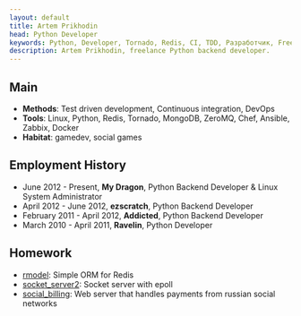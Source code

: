 ```yaml
---
layout: default
title: Artem Prikhodin
head: Python Developer
keywords: Python, Developer, Tornado, Redis, CI, TDD, Разработчик, Freelance, Artem Prikhodin, Артем Приходин, Backend
description: Artem Prikhodin, freelance Python backend developer.
---
```


## Main
* **Methods**: Test driven development, Continuous integration, DevOps
* **Tools**: Linux, Python, Redis, Tornado, MongoDB, ZeroMQ, Chef, Ansible, Zabbix, Docker
* **Habitat**: gamedev, social games

## Employment History
* June 2012 - Present, **My Dragon**, Python Backend Developer & Linux System Administrator
* April 2012 - June 2012, **ezscratch**, Python Backend Developer
* February 2011 - April 2012, **Addicted**, Python Backend Developer
* March 2010 - April 2011, **Ravelin**, Python Developer

## Homework
* [rmodel](https://github.com/dsociative/rmodel): Simple ORM for Redis
* [socket_server2](https://github.com/dsociative/socket_server2): Socket server with epoll
* [social_billing](https://github.com/dsociative/social_billing): Web server that handles payments from russian social networks

